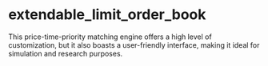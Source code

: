 # extendable_limit_order_book
This price-time-priority matching engine offers a high level of customization, but it also boasts a user-friendly interface, making it ideal for simulation and research purposes.

